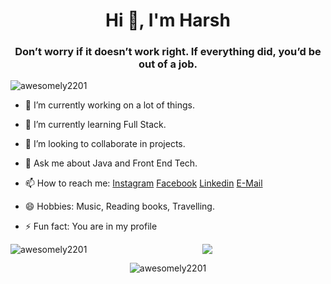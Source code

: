 <h1 align="center">Hi 👋, I'm Harsh</h1>
<h3 align="center">Don’t worry if it doesn’t work right. If everything did, you’d be out of a job.</h3>
<p align="left"> <img src="https://komarev.com/ghpvc/?username=awesomely2201&label=Profile%20views&color=0e75b6&style=flat" alt="awesomely2201" /> </p>

- 🔭 I’m currently working on a lot of things.

- 🌱 I’m currently learning Full Stack.

- 👯 I’m looking to collaborate in projects.

- 💬 Ask me about Java and Front End Tech.

- 📫 How to reach me: [Instagram](https://www.instagram.com/_harsh_mangla_/) [Facebook](https://www.facebook.com/HarshMangla2201/) [Linkedin](https://www.linkedin.com/in/harsh-mangla-b71454130/) [E-Mail](harshmangla2201@gmail.com)

- 😄 Hobbies: Music, Reading books, Travelling.

- ⚡ Fun fact: You are in my profile

<p><img align="left" src="https://github-readme-stats.vercel.app/api/top-langs?username=awesomely2201&show_icons=true&locale=en&layout=compact" alt="awesomely2201" /></p>
<p align="center"><img src="https://github-readme-stats.vercel.app/api?username=awesomely2201&&show_icons=true&title_color=0066cc&icon_color=0066cc&text_color=000000&bg_color=ffffff"></p>
<p align="center"><img src="https://github-readme-streak-stats.herokuapp.com/?user=awesomely2201&" alt="awesomely2201" /></p>
